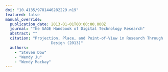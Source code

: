 ```yaml
---
doi: "10.4135/9781446282229.n19"
featured: false
manual_override:
  publication_date: 2013-01-01T00:00:00.000Z
  journal: "The SAGE Handbook of Digital Technology Research"
  abstract: ""
  citation: "Projection, Place, and Point-of-View in Research Through
                    Design (2013)"
  authors:
    - "Steven Dow"
    - "Wendy Ju"
    - "Wendy Mackay"
---
```


<!-- You can add additional content about this publication here if needed -->
